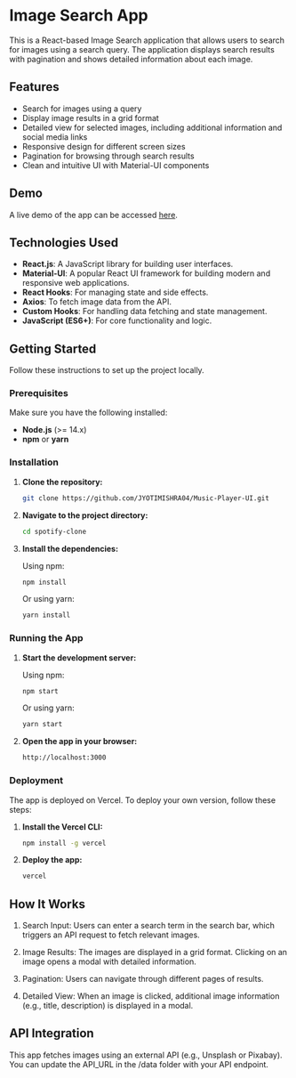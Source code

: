 # Image Search App

This is a React-based Image Search application that allows users to search for images using a search query. The application displays search results with pagination and shows detailed information about each image.

## Features

- Search for images using a query
- Display image results in a grid format
- Detailed view for selected images, including additional information and social media links
- Responsive design for different screen sizes
- Pagination for browsing through search results
- Clean and intuitive UI with Material-UI components

## Demo

A live demo of the app can be accessed [here](#).

## Technologies Used

- **React.js**: A JavaScript library for building user interfaces.
- **Material-UI**: A popular React UI framework for building modern and responsive web applications.
- **React Hooks**: For managing state and side effects.
- **Axios**: To fetch image data from the API.
- **Custom Hooks**: For handling data fetching and state management.
- **JavaScript (ES6+)**: For core functionality and logic.

## Getting Started

Follow these instructions to set up the project locally.

### Prerequisites

Make sure you have the following installed:

- **Node.js** (>= 14.x)
- **npm** or **yarn**

### Installation

1. **Clone the repository:**

   ```bash
   git clone https://github.com/JYOTIMISHRA04/Music-Player-UI.git
   ```

2. **Navigate to the project directory:**

   ```bash
   cd spotify-clone
   ```

3. **Install the dependencies:**

   Using npm:

   ```bash
   npm install
   ```

   Or using yarn:

   ```bash
   yarn install
   ```

### Running the App

1. **Start the development server:**

   Using npm:

   ```bash
   npm start
   ```

   Or using yarn:

   ```bash
   yarn start
   ```

2. **Open the app in your browser:**

   ```bash
   http://localhost:3000
   ```

### Deployment

The app is deployed on Vercel. To deploy your own version, follow these steps:

1. **Install the Vercel CLI:**

   ```bash
   npm install -g vercel
   ```

2. **Deploy the app:**

   ```bash
   vercel
   ```

## How It Works

1. Search Input: Users can enter a search term in the search bar, which triggers an API request to fetch relevant images.

2. Image Results: The images are displayed in a grid format. Clicking on an image opens a modal with detailed information.

3. Pagination: Users can navigate through different pages of results.

4. Detailed View: When an image is clicked, additional image information (e.g., title, description) is displayed in a modal.


## API Integration
This app fetches images using an external API (e.g., Unsplash or Pixabay). You can update the API_URL in the /data folder with your API endpoint.

